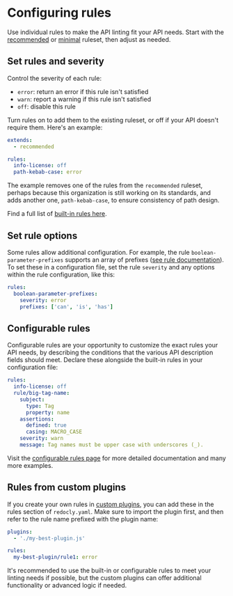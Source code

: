 # Configuring rules

Use individual rules to make the API linting fit your API needs. Start with the [recommended](../rules/recommended.md) or [minimal](../rules/minimal.md) ruleset, then adjust as needed.

## Set rules and severity

Control the severity of each rule:

- `error`: return an error if this rule isn't satisfied
- `warn`: report a warning if this rule isn't satisfied
- `off`: disable this rule

Turn rules on to add them to the existing ruleset, or off if your API doesn't require them. Here's an example:

```yaml
extends:
  - recommended

rules:
  info-license: off
  path-kebab-case: error
```

The example removes one of the rules from the `recommended` ruleset, perhaps because this organization is still working on its standards, and adds another one, `path-kebab-case`, to ensure consistency of path design.

Find a full list of [built-in rules here](../rules/built-in-rules.md).

## Set rule options

Some rules allow additional configuration. For example, the rule `boolean-parameter-prefixes` supports an array of prefixes ([see rule documentation](../rules/boolean-parameter-prefixes.md)). To set these in a configuration file, set the rule `severity` and any options within the rule configuration, like this:

```yaml
rules:
  boolean-parameter-prefixes:
    severity: error
    prefixes: ['can', 'is', 'has']
```

## Configurable rules

Configurable rules are your opportunity to customize the exact rules your API needs, by describing the conditions that the various API description fields should meet. Declare these alongside the built-in rules in your configuration file:

```yaml
rules:
  info-license: off
  rule/big-tag-name:
    subject:
      type: Tag
      property: name
    assertions:
      defined: true
      casing: MACRO_CASE
    severity: warn
    message: Tag names must be upper case with underscores (_).
```

Visit the [configurable rules page](../rules/configurable-rules.md) for more detailed documentation and many more examples.

## Rules from custom plugins

If you create your own rules in [custom plugins](../custom-plugins/custom-rules.md), you can add these in the rules section of `redocly.yaml`. Make sure to import the plugin first, and then refer to the rule name prefixed with the plugin name:

```yaml
plugins:
  - './my-best-plugin.js'

rules:
  my-best-plugin/rule1: error
```

It's recommended to use the built-in or configurable rules to meet your linting needs if possible, but the custom plugins can offer additional functionality or advanced logic if needed.
